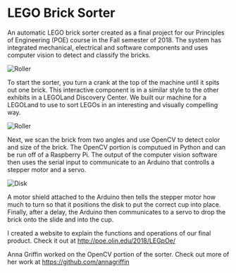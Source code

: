 # LEGO Brick Sorter
An automatic LEGO brick sorter created as a final project for our Principles of Engineering (POE) course in the Fall semester of 2018. The system has integrated mechanical, electrical and software components and uses computer vision to detect and classify the bricks.

![Roller](../photos/roller.jpg)

To start the sorter, you turn a crank at the top of the machine until it spits out one brick. This interactive component is in a similar style to the other exhibits in a LEGOLand Discovery Center. We built our machine for a LEGOLand to use to sort LEGOs in an interesting and visually compelling way.

![Roller](../photos/scanner.jpg)

Next, we scan the brick from two angles and use OpenCV to detect color and size of the brick. The OpenCV portion is computued in Python and can be run off of a Raspberry Pi. The output of the computer vision software then uses the serial input to communicate to an Arduino that controlls a stepper motor and a servo. 

![Disk](../newestSite/images/disk.jpg)

A motor shield attached to the Arduino then tells the stepper motor how much to turn so that it positions the disk to put the correct cup into place. Finally, after a delay, the Arduino then communicates to a servo to drop the brick onto the slide and into the cup.

I created a website to explain the functions and operations of our final product. Check it out at http://poe.olin.edu/2018/LEGpOe/

Anna Griffin worked on the OpenCV portion of the sorter. Check out more of her work at https://github.com/annagriffin
